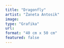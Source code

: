 ```yaml
---
title: "Dragonfly"
artist: "Żaneta Antosik"
image:
type: "Grafika"
url:
format: "40 cm x 50 cm"
featured: false
---
```

